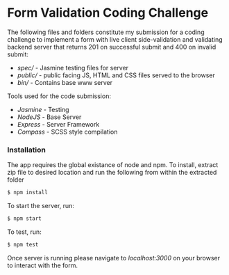 # Form Validation Coding Challenge 

The following files and folders constitute my submission for a coding challenge to
implement a form with live client side-validation and validating backend server that
returns 201 on successful submit and 400 on invalid submit:

- _spec/_ - Jasmine testing files for server
- _public/_ - public facing JS, HTML and CSS files served to the browser
- _bin/_ - Contains base www server 

Tools used for the code submission:

- _Jasmine_ - Testing
- _NodeJS_ - Base Server
- _Express_ - Server Framework
- _Compass_ - SCSS style compilation

### Installation

The app requires the global existance of node and npm. To install, extract zip file to
desired location and run the following from within the extracted folder

```sh
$ npm install
```

To start the server, run:

```sh
$ npm start
```

To test, run:

```sh
$ npm test
```

Once server is running please navigate to _localhost:3000_ on your browser to interact
with the form.
